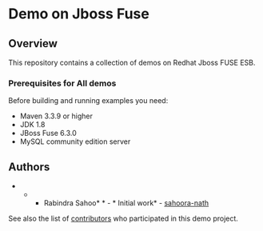 # Demo on Jboss Fuse

## Overview
This repository contains a collection of demos on Redhat Jboss FUSE ESB.

### Prerequisites for All demos

Before building and running examples you need:

* Maven 3.3.9 or higher
* JDK 1.8
* JBoss Fuse 6.3.0
* MySQL community edition server

## Authors

*  * * Rabindra Sahoo* *  - * Initial work*  - [sahoora-nath](https://github.com/sahoora-nath)

See also the list of [contributors](https://github.com/your/project/contributors) who participated in this demo project.
